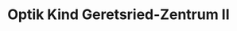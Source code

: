 ---
title: "Optik Kind Geretsried-Zentrum II"
url: /geretsried/optik-kind-geretsried-zentrum-ii/
shop: Optiker
---